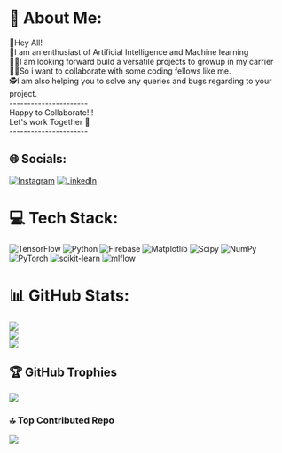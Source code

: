 # 💫 About Me:
👋Hey All!<br>🧠I am an enthusiast of Artificial Intelligence and Machine learning<br>👨‍💻I am looking forward build a versatile projects to growup in my carrier<br>🧑‍💻So i want to collaborate with some coding fellows like me.<br>🕵️I am also helping you to solve any queries and bugs regarding to your project.<br>----------------------<br>Happy to Collaborate!!!<br>Let's work Together 🤝<br>----------------------


## 🌐 Socials:
[![Instagram](https://img.shields.io/badge/Instagram-%23E4405F.svg?logo=Instagram&logoColor=white)](https://instagram.com/danishthestoryteller) [![LinkedIn](https://img.shields.io/badge/LinkedIn-%230077B5.svg?logo=linkedin&logoColor=white)](https://www.linkedin.com/in/danish-p-aiengineer?utm_source=share&utm_campaign=share_via&utm_content=profile&utm_medium=android_app) 

# 💻 Tech Stack:
![TensorFlow](https://img.shields.io/badge/TensorFlow-%23FF6F00.svg?style=for-the-badge&logo=TensorFlow&logoColor=white) ![Python](https://img.shields.io/badge/python-3670A0?style=for-the-badge&logo=python&logoColor=ffdd54) ![Firebase](https://img.shields.io/badge/firebase-a08021?style=for-the-badge&logo=firebase&logoColor=ffcd34) ![Matplotlib](https://img.shields.io/badge/Matplotlib-%23ffffff.svg?style=for-the-badge&logo=Matplotlib&logoColor=black) ![Scipy](https://img.shields.io/badge/SciPy-%230C55A5.svg?style=for-the-badge&logo=scipy&logoColor=%white) ![NumPy](https://img.shields.io/badge/numpy-%23013243.svg?style=for-the-badge&logo=numpy&logoColor=white) ![PyTorch](https://img.shields.io/badge/PyTorch-%23EE4C2C.svg?style=for-the-badge&logo=PyTorch&logoColor=white) ![scikit-learn](https://img.shields.io/badge/scikit--learn-%23F7931E.svg?style=for-the-badge&logo=scikit-learn&logoColor=white) ![mlflow](https://img.shields.io/badge/mlflow-%23d9ead3.svg?style=for-the-badge&logo=numpy&logoColor=blue)
# 📊 GitHub Stats:
![](https://github-readme-stats.vercel.app/api?username=Danish1923&theme=dark&hide_border=false&include_all_commits=false&count_private=false)<br/>
![](https://nirzak-streak-stats.vercel.app/?user=Danish1923&theme=dark&hide_border=false)<br/>
![](https://github-readme-stats.vercel.app/api/top-langs/?username=Danish1923&theme=dark&hide_border=false&include_all_commits=false&count_private=false&layout=compact)

## 🏆 GitHub Trophies
![](https://github-profile-trophy.vercel.app/?username=Danish1923&theme=radical&no-frame=false&no-bg=true&margin-w=4)

### 🔝 Top Contributed Repo
![](https://github-contributor-stats.vercel.app/api?username=Danish1923&limit=5&theme=dark&combine_all_yearly_contributions=true)

<!-- Proudly created with GPRM ( https://gprm.itsvg.in ) -->
